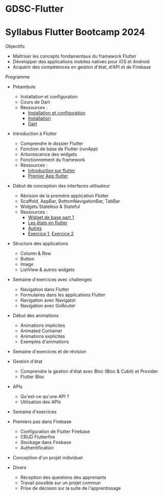# GDSC-Flutter
# Syllabus Flutter Bootcamp 2024

Objectifs:

- Maîtriser les concepts fondamentaux du framework Flutter
- Développer des applications mobiles natives pour iOS et Android
- Acquérir des compétences en gestion d'état, d'API et de Firebase

Programme
- Préambule
  - Installation et configuration
  - Cours de Dart
  - Ressources :
    - [Installation et configuration](https://youtu.be/RTeSJLDjgds)
    - [Installation](https://www.youtube.com/watch?v=J6EPG7PUV54&list=PLlYd6e7tOfNhB0dHpdb4kI-zC8EjVH3cw&index=1&pp=iAQB)
    - [Dart](https://youtu.be/nEky-iolnHQ)

- Introduction à Flutter
  - Comprendre le dossier Flutter
  - Fonction de base de Flutter (runApp)
  - Arborescence des widgets
  - Fonctionnement du framework
  - Ressources :
    - [Introduction sur flutter](https://youtu.be/0qMo6s1tPhE)
    - [Premier App flutter](https://www.youtube.com/watch?v=f-gbb0SAvp8&list=PLlYd6e7tOfNhB0dHpdb4kI-zC8EjVH3cw&index=2&pp=iAQB)
- Début de conception des interfaces utilisateur
  - Révision de la première application Flutter
  - Scaffold, AppBar, BottomNavigationBar, TabBar
  - Widgets Stateless & Stateful
   - Ressources :
      - [Widget de base part 1](https://www.youtube.com/watch?v=-NFKLRXLm2o&list=PLlYd6e7tOfNhB0dHpdb4kI-zC8EjVH3cw&index=3&pp=iAQB)
      - [Les états en flutter](https://www.youtube.com/watch?v=L34oHhDCeso&list=PLlYd6e7tOfNhB0dHpdb4kI-zC8EjVH3cw&index=6&pp=iAQB)
      - [Autres](https://www.youtube.com/watch?v=jG5NTcSX7ps&t=229s)
      - [Exercice 1](https://www.youtube.com/watch?v=HFgB0K2yzbs&list=PLlYd6e7tOfNhB0dHpdb4kI-zC8EjVH3cw&index=12&pp=iAQB), [Exercice 2](https://www.youtube.com/watch?v=hYb-Ei2F8qo&list=PLlYd6e7tOfNhB0dHpdb4kI-zC8EjVH3cw&index=13&pp=iAQB)

- Structure des applications
  - Column & Row
  - Button
  - Image
  - ListView & autres widgets
- Semaine d'exercices avec challenges
  - Navigation dans Flutter
  - Formulaires dans les applications Flutter
  - Navigation avec Navigator
  - Navigation avec GoRouter
- Début des animations
  - Animations implicites
  - Animated Container
  - Animations explicites
  - Exemples d'animations
- Semaine d'exercices et de révision
- Gestion d'état
  - Comprendre la gestion d'état avec Bloc (Bloc & Cubit) et Provider
  - Flutter Bloc
- APIs
  - Qu'est-ce qu'une API ?
  - Utilisation des APIs
- Semaine d'exercices
- Premiers pas dans Firebase
  - Configuration de Flutter Firebase
  - CRUD Flutterfire
  - Stockage dans Firebase
  - Authentification
- Conception d'un projet individuel
- Divers
  - Réception des questions des apprenants
  - Travail possible sur un projet commun
  - Prise de décision sur la suite de l'apprentissage
